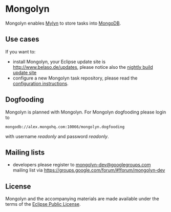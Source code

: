 Mongolyn
========

Mongolyn enables [Mylyn](http://www.eclipse.org/mylyn/) to store tasks into [MongoDB](http://www.mongodb.org).


Use cases
---------

If you want to:

- install Mongolyn, your Eclipse update site is http://www.belaso.de/updates, please notice also the [nightly build update site](https://belaso.ci.cloudbees.com/job/mongolyn/ws/other/de.belaso.mongolyn.repository/target/repository/)
- configure a new Mongolyn task repository, please read the [configuration instructions](https://github.com/belaso/mongolyn/wiki/Configuration).


Dogfooding
----------

Mongolyn is planned with Mongolyn. For Mongolyn dogfooding please login to

    mongodb://alex.mongohq.com:10066/mongolyn.dogfooding

with username _readonly_ and password _readonly_.


Mailing lists
-------------

- developers please register to mongolyn-dev@googlegroups.com mailing list via https://groups.google.com/forum/#!forum/mongolyn-dev 


License
-------

Mongolyn and the accompanying materials are made available under the terms of the [Eclipse Public License](http://www.eclipse.org/legal/epl-v10.html).
